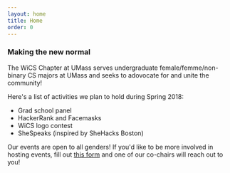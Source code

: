 ```yaml
---
layout: home
title: Home
order: 0
---
```

### Making the new normal
The WiCS Chapter at UMass serves undergraduate female/femme/non-binary CS majors at UMass and seeks to adovocate for and unite the community! 

Here's a list of activities we plan to hold during Spring 2018:
- Grad school panel
- HackerRank and Facemasks
- WiCS logo contest
- SheSpeaks (inspired by SheHacks Boston)

Our events are open to all genders! If you'd like to be more involved in hosting events, fill out [this form](https://wicsumass.typeform.com/to/Ioy4jq) and one of our co-chairs will reach out to you! 
